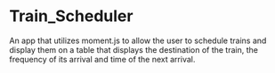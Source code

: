 # Train_Scheduler

An app that utilizes moment.js to allow the user to schedule trains and display them on a table that displays the destination of the train, the frequency of its arrival and time of the next arrival. 
